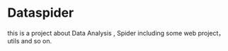 # Dataspider
this is a project about Data Analysis , Spider
including some web project，utils and so on.
